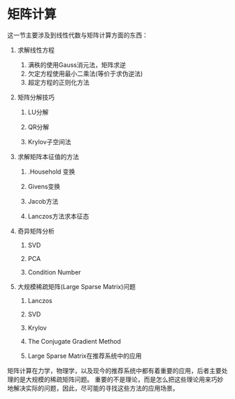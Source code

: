 # 矩阵计算

这一节主要涉及到线性代数与矩阵计算方面的东西：

1. 求解线性方程

   1. 满秩的使用Gauss消元法，矩阵求逆
   2. 欠定方程使用最小二乘法\(等价于求伪逆法\)
   3. 超定方程的正则化方法
   
2. 矩阵分解技巧

   1. LU分解

   2. QR分解

   3. Krylov子空间法

3. 求解矩阵本征值的方法

   1. .Household 变换

   2. Givens变换

   3. Jacob方法

   4. Lanczos方法求本征态

4. 奇异矩阵分析

   1. SVD

   2. PCA

   3. Condition Number

5. 大规模稀疏矩阵\(Large Sparse Matrix\)问题

   1. Lanczos

   2. SVD

   3. Krylov

   4. The Conjugate Gradient Method

   5. Large Sparse Matrix在推荐系统中的应用

矩阵计算在力学，物理学，以及现今的推荐系统中都有着重要的应用，后者主要处理的是大规模的稀疏矩阵问题。 重要的不是理论，而是怎么把这些理论用来巧妙地解决实际的问题，因此，尽可能的寻找这些方法的应用场景。

